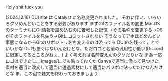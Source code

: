 Holy shit
fuck you

(2024.12.16)
DUI site は Catalyst に名称変更されました。
それに伴い、いろいろクソめんどいことをする必要があります
まずGitのファイル名の変更
MacOSのターミナルにGit情報を詰め込むのに苦戦した記憶
→その名称を変更する→OSがそのファイルを見失う→Gitにコミットされない
そうなってアホほどめんどい事態になるからGitのリポジトリ名を変えるのは渋ってる
DUIの名残ってことでいいかな
DUIも悪くはないんだけどな、ただロゴと名前の汎用性が低い(Discordに限定してるところがねぇ...)
よく考えれば名前変えんのクソだりぃな
まあ一応ロゴはできたし... images/にでも貼っておくか
Canvaで適当に漁って見つけた素材を適当に改変して適当に透過素材にして適当にパワポに貼っただけなんだけどな
ま、この辺で雑文を終わっておきましょう
